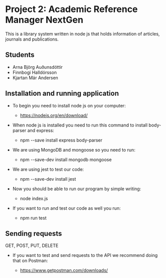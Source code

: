 # Project 2: Academic Reference Manager NextGen

This is a library system written in node js that holds information of articles, journals and publications.

## Students

* Arna Björg Auðunsdóttir
* Finnbogi Halldórsson
* Kjartan Már Andersen

## Installation and running application

* To begin you need to install node js on your computer:
    * https://nodejs.org/en/download/

* When node js is installed you need to run this command to install body-parser and express:
    * npm --save install express body-parser

* We are using MongoDB and mongoose so you need to run:
    * npm --save-dev install mongodb mongoose

* We are using jest to test our code:
    * npm --save-dev install jest

* Now you should be able to run our program by simple writing:
    * node index.js

* If you want to run and test our code as well you run:
    * npm run test


## Sending requests
GET, POST, PUT, DELETE
* If you want to test and send requests to the API we recommend doing that on Postman:

    * https://www.getpostman.com/downloads/

